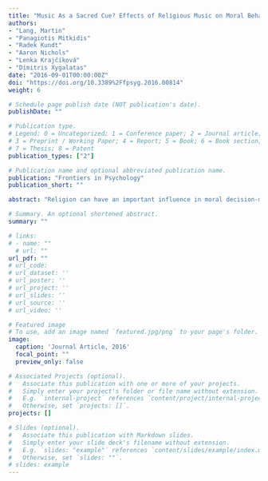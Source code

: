 ```yaml
---
title: "Music As a Sacred Cue? Effects of Religious Music on Moral Behavior"
authors:
- "Lang, Martin"
- "Panagiotis Mitkidis"
- "Radek Kundt"
- "Aaron Nichols"
- "Lenka Krajčíková"
- "Dimitris Xygalatas"
date: "2016-09-01T00:00:00Z"
doi: "https://doi.org/10.3389%2Ffpsyg.2016.00814"
weight: 6

# Schedule page publish date (NOT publication's date).
publishDate: ""

# Publication type.
# Legend: 0 = Uncategorized; 1 = Conference paper; 2 = Journal article;
# 3 = Preprint / Working Paper; 4 = Report; 5 = Book; 6 = Book section;
# 7 = Thesis; 8 = Patent
publication_types: ["2"]

# Publication name and optional abbreviated publication name.
publication: "Frontiers in Psychology"
publication_short: ""

abstract: "Religion can have an important influence in moral decision-making, and religious reminders may deter people from unethical behavior. Previous research indicated that religious contexts may increase prosocial behavior and reduce cheating. However, the perceptual-behavioral link between religious contexts and decision-making lacks thorough scientific understanding. This study adds to the current literature by testing the effects of purely audial religious symbols (instrumental music) on moral behavior across three different sites: Mauritius, the Czech Republic, and the USA. Participants were exposed to one of three kinds of auditory stimuli (religious, secular, or white noise), and subsequently were given a chance to dishonestly report on solved mathematical equations in order to increase their monetary reward. The results showed cross-cultural differences in the effects of religious music on moral behavior, as well as a significant interaction between condition and religiosity across all sites, suggesting that religious participants were more influenced by the auditory religious stimuli than non-religious participants. We propose that religious music can function as a subtle cue associated with moral standards via cultural socialization and ritual participation. Such associative learning can charge music with specific meanings and create sacred cues that influence normative behavior. Our findings provide preliminary support for this view, which we hope further research will investigate more closely."

# Summary. An optional shortened abstract.
summary: ""

# links:
# - name: ""
  # url: ""
url_pdf: ""
# url_code: 
# url_dataset: ''
# url_poster: ''
# url_project: ''
# url_slides: ''
# url_source: ''
# url_video: ''

# Featured image
# To use, add an image named `featured.jpg/png` to your page's folder. 
image:
  caption: 'Journal Article, 2016'
  focal_point: ""
  preview_only: false

# Associated Projects (optional).
#   Associate this publication with one or more of your projects.
#   Simply enter your project's folder or file name without extension.
#   E.g. `internal-project` references `content/project/internal-project/index.md`.
#   Otherwise, set `projects: []`.
projects: []

# Slides (optional).
#   Associate this publication with Markdown slides.
#   Simply enter your slide deck's filename without extension.
#   E.g. `slides: "example"` references `content/slides/example/index.md`.
#   Otherwise, set `slides: ""`.
# slides: example
---
```

